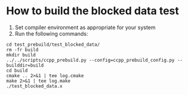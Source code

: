 # How to build the blocked data test

1. Set compiler environment as appropriate for your system
2. Run the following commands:
```
cd test_prebuild/test_blocked_data/
rm -fr build
mkdir build
../../scripts/ccpp_prebuild.py --config=ccpp_prebuild_config.py --builddir=build
cd build
cmake .. 2>&1 | tee log.cmake
make 2>&1 | tee log.make
./test_blocked_data.x
```
